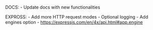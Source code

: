 
DOCS:
    - Update docs with new functionalities

EXPROSS:
    - Add more HTTP request modes
    - Optional logging
    - Add engines option
        - https://expressjs.com/en/4x/api.html#app.engine